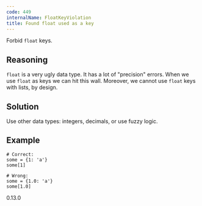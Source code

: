 ```yaml
---
code: 449
internalName: FloatKeyViolation
title: Found float used as a key
---
```


Forbid `float` keys.

## Reasoning
`float` is a very ugly data type. It has a lot of "precision"
errors. When we use `float` as keys we can hit this wall. Moreover,
we cannot use `float` keys with lists, by design.

## Solution
Use other data types: integers, decimals, or use fuzzy logic.

## Example

    # Correct:
    some = {1: 'a'}
    some[1]
    
    # Wrong:
    some = {1.0: 'a'}
    some[1.0]

<div class="versionadded">

0.13.0

</div>